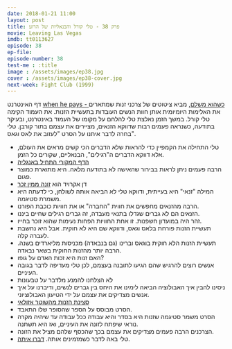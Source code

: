 ```yaml
---
date: 2018-01-21 11:00
layout: post
title: פרק 38 - טלי קורל והבנאליות של הרוע
movie: Leaving Las Vegas
imdb: tt0113627
episode: 38
ep-file: 
episode-number: 38
test-me : :title
image : /assets/images/ep38.jpg
cover : /assets/images/ep38-cover.jpg
next-week: Fight Club (1999)
---
```

דף האינטרנט [when he pays - כשהוא משלם](https://www.facebook.com/When-He-Pays-953331571347707/), מביא ציטוטים של צרכני זנות שמתארים את האלימות היומיומית אותן חוות הנשים העובדות בתעשיית הזנות.
את העמוד הקימה טלי קורל. במשך הזמן נאלצת טלי להלחם על מקומו של העמוד באינטרנט, ובעיקר בתודעה, כשנראה פעמים רבות שדווקא הזנאים, מציירים את עצמם בתור קורבן.
טלי בחרה לדבר איתנו על הסרט "לעזוב את לאס וגאס".

* טלי התחילה את הקמפיין כדי להראות שלא הדברים הכי קשים מראים את העולם, אלא דווקא הדברים ה"רגילים", הבנאליים, שקורים כל הזמן.
* [הדף המקורי התחיל באנגליה](http://the-invisible-men.tumblr.com/)
* הרבה פעמים ניתן לראות בבירור שהאישה לא בתודעה מלאה. היא מתוארת כמוצר פגום.
* דן אקרויד הוא [זונה ממין זכר](http://www.nbc.com/saturday-night-live/video/fred-garvin-male-prostitute/n8669?snl=1)
* המילה "זנאי" היא בעייתית, ודווקא טלי לא הביאה אותה לשולחן, כי לדעתה היא משמרת סטיגמה.
* הרבה מהזנאים מחפשים את חווית "החברה" או את חוויות כוכבת הפורנו.
* הזנאים הם לא גברים שגדלו בתנאי מעבדה, זה גברים רגילים שחיים ביננו.
* זהר היה במועדון חשפנות. זו אחת החוויות הפחות נעימות שהוא זוכר בחייו.
* תעשיית הזנות פורחת בלאס וגאס, ודווקא שם היא לא חוקית. אבל היא נחשבת לעברה קלה.
* תעשיית הזנות הלא חוקית בוגאס וברינו (גם בנבאדה) מכניסות מליארדים בשנה. הרבה יותר מהזנות החוקית בשאר נבאדה.
* האם זנות היא זכות האדם על גופו?
* אנשים רוצים להרגיש שהם הגיעו לתובנה בעצמם, לכן טלי מעדיפה לדבר בגובה העיניים. 
* לא הצלחנו להמנע מלדבר על טבעונות
* ניסינו להבין איך האבולוציה הביאה לימינו את היחס בין גברים לנשים, ודיברנו על איך אנשים מצדיקים את עצמם על ידי הטיעון האבולוציוני.
* [סצינת הזנות מהשוטר אזולאי](https://youtu.be/srHDYKsQ9AE?t=36m55s)
* הסרט מבוסס על הספר שהסופר שלו התאבד.
* הסרט משמר סטיגמה שזנות היא בסדר והיא עבודה ככל עבודה עד שיהיה מקרה נוראי שיפתח לזונה את העיניים, ואז היא תשתנה.
* הצרכנים הרבה פעמים מצדיקים את עצמם בכך שהכסף שלהם מציל את הזונה.
* טלי באה לדבר כשמזמינים אותה. [דברו איתה](https://www.facebook.com/todaa.tk).
